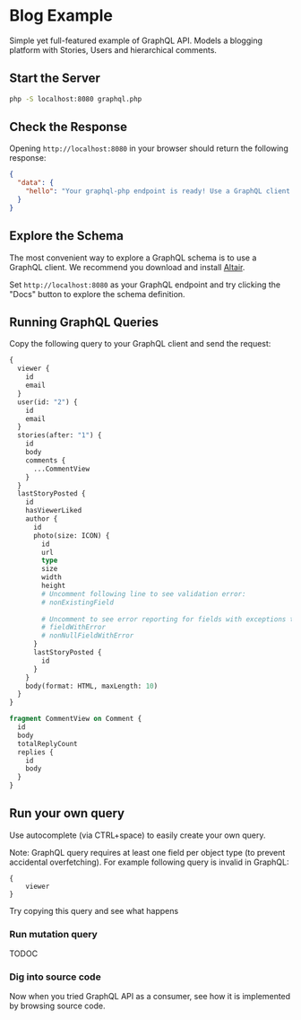 # Blog Example

Simple yet full-featured example of GraphQL API.
Models a blogging platform with Stories, Users and hierarchical comments. 

## Start the Server

```sh
php -S localhost:8080 graphql.php
```

## Check the Response

Opening `http://localhost:8080` in your browser should return the following response:

```json
{
  "data": {
    "hello": "Your graphql-php endpoint is ready! Use a GraphQL client to explore the schema."
  }
}
```

## Explore the Schema

The most convenient way to explore a GraphQL schema is to use a GraphQL client.
We recommend you download and install [Altair](https://altair.sirmuel.design).

Set `http://localhost:8080` as your GraphQL endpoint and try clicking the "Docs" button
to explore the schema definition.

## Running GraphQL Queries

Copy the following query to your GraphQL client and send the request:

```graphql
{
  viewer {
    id
    email
  }
  user(id: "2") {
    id
    email
  }
  stories(after: "1") {
    id
    body
    comments {
      ...CommentView
    }
  }
  lastStoryPosted {
    id
    hasViewerLiked
    author {
      id
      photo(size: ICON) {
        id
        url
        type
        size
        width
        height
        # Uncomment following line to see validation error:
        # nonExistingField
        
        # Uncomment to see error reporting for fields with exceptions thrown in resolvers
        # fieldWithError
        # nonNullFieldWithError
      }
      lastStoryPosted {
        id
      }
    }
    body(format: HTML, maxLength: 10)
  }
}

fragment CommentView on Comment {
  id
  body
  totalReplyCount
  replies {
    id
    body
  }
}
```

## Run your own query

Use autocomplete (via CTRL+space) to easily create your own query.

Note: GraphQL query requires at least one field per object type (to prevent accidental overfetching).
For example following query is invalid in GraphQL:

```
{
    viewer
}
```

Try copying this query and see what happens

### Run mutation query
TODOC

### Dig into source code
Now when you tried GraphQL API as a consumer, see how it is implemented by browsing
source code.
